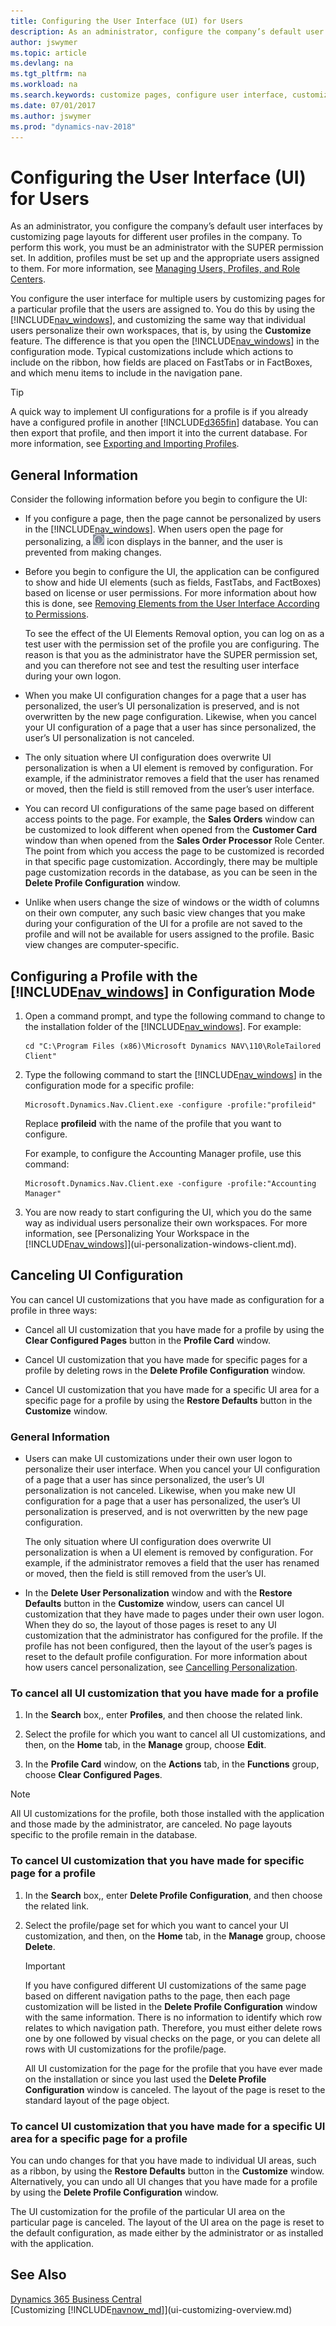 ```yaml
---
title: Configuring the User Interface (UI) for Users
description: As an administrator, configure the company’s default user interfaces by customizing page layouts for different user profiles in the company.
author: jswymer
ms.topic: article
ms.devlang: na
ms.tgt_pltfrm: na
ms.workload: na
ms.search.keywords: customize pages, configure user interface, customize UI
ms.date: 07/01/2017
ms.author: jswymer
ms.prod: "dynamics-nav-2018"
---
```

# Configuring the User Interface (UI) for Users
As an administrator, you configure the company’s default user interfaces by customizing page layouts for different user profiles in the company. To perform this work, you must be an administrator with the SUPER permission set. In addition, profiles must be set up and the appropriate users assigned to them. For more information, see [Managing Users, Profiles, and Role Centers](admin-users-profiles-roles.md).  

You configure the user interface for multiple users by customizing pages for a particular profile that the users are assigned to. You do this by using the [!INCLUDE[nav_windows](includes/nav_windows_md.md)], and customizing the same way that individual users personalize their own workspaces, that is, by using the **Customize** feature. The difference is that you open the [!INCLUDE[nav_windows](includes/nav_windows_md.md)] in the configuration mode. Typical customizations include which actions to include on the ribbon, how fields are placed on FastTabs or in FactBoxes, and which menu items to include in the navigation pane.

> [!TIP]  
>  A quick way to implement UI configurations for a profile is if you already have a configured profile in another [!INCLUDE[d365fin](includes/d365fin_md.md)] database. You can then export that profile, and then import it into the current database. For more information, see [Exporting and Importing Profiles](admin-profiles.md#ExportImportProfile).  

## General Information
Consider the following information before you begin to configure the UI:
-   If you configure a page, then the page cannot be personalized by users in the [!INCLUDE[nav_windows](includes/nav_windows_md.md)]. When users open the page for personalizing, a ![Personalization blocked](media/ui_personalization_blocked.png "Personalization blocked") icon displays in the banner, and the user is prevented from making changes.
-   Before you begin to configure the UI, the application can be configured to show and hide UI elements (such as fields, FastTabs, and FactBoxes) based on license or user permissions. For more information about how this is done, see [Removing Elements from the User Interface According to Permissions](/dynamics-nav/Removing-Elements-from-the-User-Interface-According-to-Permissions).

    To see the effect of the UI Elements Removal option, you can log on as a test user with the permission set of the profile you are configuring. The reason is that you as the administrator have the SUPER permission set, and you can therefore not see and test the resulting user interface during your own logon.    
-   When you make UI configuration changes for a page that a user has personalized, the user’s UI personalization is preserved, and is not overwritten by the new page configuration. Likewise, when you cancel your UI configuration of a page that a user has since personalized, the user’s UI personalization is not canceled.
-   The only situation where UI configuration does overwrite UI personalization is when a UI element is removed by configuration. For example, if the administrator removes a field that the user has renamed or moved, then the field is still removed from the user’s user interface.
-   You can record UI configurations of the same page based on different access points to the page. For example, the **Sales Orders** window can be customized to look different when opened from the **Customer Card** window than when opened from the **Sales Order Processor** Role Center. The point from which you access the page to be customized is recorded in that specific page customization. Accordingly, there may be multiple page customization records in the database, as you can be seen in the **Delete Profile Configuration** window.  
-   Unlike when users change the size of windows or the width of columns on their own computer, any such basic view changes that you make during your configuration of the UI for a profile are not saved to the profile and will not be available for users assigned to the profile. Basic view changes are computer-specific.   

## Configuring a Profile with the [!INCLUDE[nav_windows](includes/nav_windows_md.md)] in Configuration Mode
1.  Open a command prompt, and type the following command to change to the installation folder of the [!INCLUDE[nav_windows](includes/nav_windows_md.md)]. For example:  

    ```  
    cd "C:\Program Files (x86)\Microsoft Dynamics NAV\110\RoleTailored Client"  
    ```  

2.  Type the following command to start the [!INCLUDE[nav_windows](includes/nav_windows_md.md)] in the configuration mode for a specific profile:  

    ```  
    Microsoft.Dynamics.Nav.Client.exe -configure -profile:"profileid"  
    ```  

    Replace **profileid** with the name of the profile that you want to configure.  

    For example, to configure the Accounting Manager profile, use this command:  

    ```  
    Microsoft.Dynamics.Nav.Client.exe -configure -profile:"Accounting Manager"  
    ```

3. You are now ready to start configuring the UI, which you do the same way as individual users personalize their own workspaces. For more information, see [Personalizing Your Workspace in the [!INCLUDE[nav_windows](includes/nav_windows_md.md)]](ui-personalization-windows-client.md).

## Canceling UI Configuration
You can cancel UI customizations that you have made as configuration for a profile in three ways:  

-   Cancel all UI customization that you have made for a profile by using the **Clear Configured Pages** button in the **Profile Card** window.  

-   Cancel UI customization that you have made for specific pages for a profile by deleting rows in the **Delete Profile Configuration** window.  

-   Cancel UI customization that you have made for a specific UI area for a specific page for a profile by using the **Restore Defaults** button in the **Customize** window.  

### General Information  
-   Users can make UI customizations under their own user logon to personalize their user interface. When you cancel your UI configuration of a page that a user has since personalized, the user’s UI personalization is not canceled. Likewise, when you make new UI configuration for a page that a user has personalized, the user’s UI personalization is preserved, and is not overwritten by the new page configuration.  

    The only situation where UI configuration does overwrite UI personalization is when a UI element is removed by configuration. For example, if the administrator removes a field that the user has renamed or moved, then the field is still removed from the user’s UI.  

-   In the **Delete User Personalization** window and with the **Restore Defaults** button in the **Customize** window, users can cancel UI customization that they have made to pages under their own user logon. When they do so, the layout of those pages is reset to any UI customization that the administrator has configured for the profile. If the profile has not been configured, then the layout of the user’s pages is reset to the default profile configuration. For more information about how users cancel personalization, see [Cancelling Personalization](ui-personalization-windows-client.md#CancelPersonalization).

### To cancel all UI customization that you have made for a profile  

1.  In the **Search** box,, enter **Profiles**, and then choose the related link.  

2.  Select the profile for which you want to cancel all UI customizations, and then, on the **Home** tab, in the **Manage** group, choose **Edit**.  

3.  In the **Profile Card** window, on the **Actions** tab, in the **Functions** group, choose **Clear Configured Pages**.  

> [!NOTE]  
>  All UI customizations for the profile, both those installed with the application and those made by the administrator, are canceled. No page layouts specific to the profile remain in the database.  

### To cancel UI customization that you have made for specific page for a profile  

1.  In the **Search** box,, enter **Delete Profile Configuration**, and then choose the related link.  

2.  Select the profile/page set for which you want to cancel your UI customization, and then, on the **Home** tab, in the **Manage** group, choose **Delete**.  

    > [!IMPORTANT]  
    >  If you have configured different UI customizations of the same page based on different navigation paths to the page, then each page customization will be listed in the **Delete Profile Configuration** window with the same information. There is no information to identify which row relates to which navigation path. Therefore, you must either delete rows one by one followed by visual checks on the page, or you can delete all rows with UI customizations for the profile/page.
    >    
    >  All UI customization for the page for the profile that you have ever made on the installation or since you last used the **Delete Profile Configuration** window is canceled. The layout of the page is reset to the standard layout of the page object.  

### To cancel UI customization that you have made for a specific UI area for a specific page for a profile  

You can undo changes for that you have made to individual UI areas, such as a ribbon, by using the **Restore Defaults** button in the **Customize** window. Alternatively, you can undo all UI changes that you have made for a profile by using the **Delete Profile Configuration** window.  

The UI customization for the profile of the particular UI area on the particular page is canceled. The layout of the UI area on the page is reset to the default configuration, as made either by the administrator or as installed with the application.  

## See Also
[Dynamics 365 Business Central](https://docs.microsoft.com/dynamics365/business-central/)  
[Customizing [!INCLUDE[navnow_md](includes/navnow_md.md)]](ui-customizing-overview.md)   
